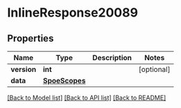 # InlineResponse20089

## Properties
Name | Type | Description | Notes
------------ | ------------- | ------------- | -------------
**version** | **int** |  | [optional] 
**data** | [**SpoeScopes**](SpoeScopes.md) |  | 

[[Back to Model list]](../README.md#documentation-for-models) [[Back to API list]](../README.md#documentation-for-api-endpoints) [[Back to README]](../README.md)

